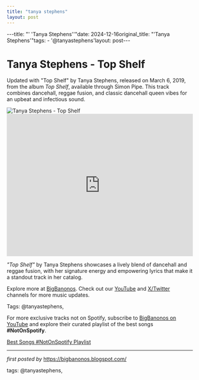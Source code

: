 ```yaml
---
title: "tanya stephens"
layout: post
---
```

---title: "' 'Tanya Stephens''"date: 2024-12-16original_title: "'Tanya Stephens'"tags:  - '@tanyastephens'layout: post---<!-- Title of the Post --><h1 >Tanya Stephens - Top Shelf</h1> <!-- Introductory Text --><p >Updated with "Top Shelf" by Tanya Stephens, released on March 6, 2019, from the album *Top Shelf*, available through Simon Pipe. This track combines dancehall, reggae fusion, and classic dancehall queen vibes for an upbeat and infectious sound.</p> <!-- Featured Image --><div > <img src="https://www.dancehall.co.uk/images/albums/tanya-stephens-top-shelf.jpg" alt="Tanya Stephens - Top Shelf" /></div> <!-- YouTube Video Embed --><div > <iframe width="100%" height="385" src="https://www.youtube.com/embed/NivE7xKkntI" title="Tanya Stephens - Top Shelf" frameborder="0" allow="accelerometer; autoplay; clipboard-write; encrypted-media; gyroscope; picture-in-picture; web-share" referrerpolicy="strict-origin-when-cross-origin" allowfullscreen></iframe></div> <!-- Song Information --><div > <p><em>"Top Shelf"</em> by Tanya Stephens showcases a lively blend of dancehall and reggae fusion, with her signature energy and empowering lyrics that make it a standout track in her catalog.</p></div> <!-- Footer Links --><div > <p>Explore more at <a href="https://bigbanonos.blogspot.com/" target="_blank">BigBanonos</a>. Check out our <a href="https://www.youtube.com/@BigBanonos" target="_blank">YouTube</a> and <a href="https://x.com/bigbanonos" target="_blank">X/Twitter</a> channels for more music updates.</p></div> <!-- Tags --><p >Tags: @tanyastephens,</p><!--Subscribe and Playlist Links--><div>    <p>For more exclusive tracks not on Spotify, subscribe to <a href="https://www.youtube.com/@BigBanonos" target="_blank">BigBanonos on YouTube</a> and explore their curated playlist of the best songs <strong>#NotOnSpotify</strong>.</p>    <p><a href="https://www.youtube.com/playlist?list=PLtuNtuTatqI0kFahUCbtbfenC_ET5O_tr" target="_blank">Best Songs #NotOnSpotify Playlist<br /></a></p></div><hr /><p><em>first posted by</em> <a href="https://bigbanonos.blogspot.com/" rel="noopener" target="_new">https://bigbanonos.blogspot.com/</a></p><p>tags: @tanyastephens,</p>